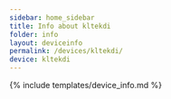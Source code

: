 ```yaml
---
sidebar: home_sidebar
title: Info about kltekdi
folder: info
layout: deviceinfo
permalink: /devices/kltekdi/
device: kltekdi
---
```

{% include templates/device_info.md %}
